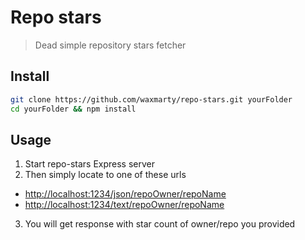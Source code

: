# Repo stars
> Dead simple repository stars fetcher

## Install
```bash
git clone https://github.com/waxmarty/repo-stars.git yourFolder
cd yourFolder && npm install
```

## Usage
1. Start repo-stars Express server
2. Then simply locate to one of these urls
  * [http://localhost:1234/json/repoOwner/repoName](http://localhost:1234/json/repoOwner/repoName)
  * [http://localhost:1234/text/repoOwner/repoName](http://localhost:1234/text/repoOwner/repoName)
3. You will get response with star count of owner/repo you provided
